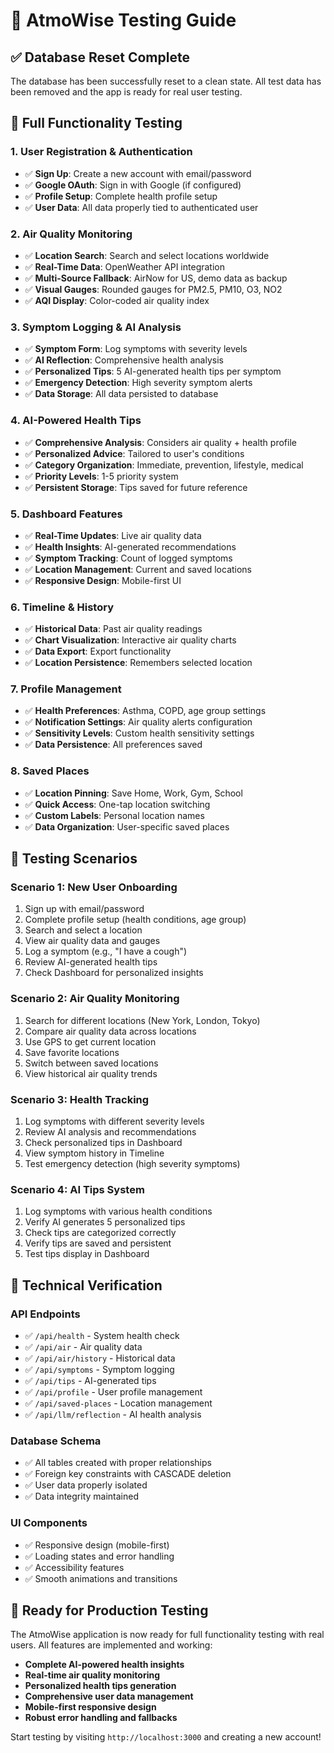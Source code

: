 # 🧪 AtmoWise Testing Guide

## ✅ Database Reset Complete

The database has been successfully reset to a clean state. All test data has been removed and the app is ready for real user testing.

## 🚀 Full Functionality Testing

### 1. **User Registration & Authentication**
- ✅ **Sign Up**: Create a new account with email/password
- ✅ **Google OAuth**: Sign in with Google (if configured)
- ✅ **Profile Setup**: Complete health profile setup
- ✅ **User Data**: All data properly tied to authenticated user

### 2. **Air Quality Monitoring**
- ✅ **Location Search**: Search and select locations worldwide
- ✅ **Real-Time Data**: OpenWeather API integration
- ✅ **Multi-Source Fallback**: AirNow for US, demo data as backup
- ✅ **Visual Gauges**: Rounded gauges for PM2.5, PM10, O3, NO2
- ✅ **AQI Display**: Color-coded air quality index

### 3. **Symptom Logging & AI Analysis**
- ✅ **Symptom Form**: Log symptoms with severity levels
- ✅ **AI Reflection**: Comprehensive health analysis
- ✅ **Personalized Tips**: 5 AI-generated health tips per symptom
- ✅ **Emergency Detection**: High severity symptom alerts
- ✅ **Data Storage**: All data persisted to database

### 4. **AI-Powered Health Tips**
- ✅ **Comprehensive Analysis**: Considers air quality + health profile
- ✅ **Personalized Advice**: Tailored to user's conditions
- ✅ **Category Organization**: Immediate, prevention, lifestyle, medical
- ✅ **Priority Levels**: 1-5 priority system
- ✅ **Persistent Storage**: Tips saved for future reference

### 5. **Dashboard Features**
- ✅ **Real-Time Updates**: Live air quality data
- ✅ **Health Insights**: AI-generated recommendations
- ✅ **Symptom Tracking**: Count of logged symptoms
- ✅ **Location Management**: Current and saved locations
- ✅ **Responsive Design**: Mobile-first UI

### 6. **Timeline & History**
- ✅ **Historical Data**: Past air quality readings
- ✅ **Chart Visualization**: Interactive air quality charts
- ✅ **Data Export**: Export functionality
- ✅ **Location Persistence**: Remembers selected location

### 7. **Profile Management**
- ✅ **Health Preferences**: Asthma, COPD, age group settings
- ✅ **Notification Settings**: Air quality alerts configuration
- ✅ **Sensitivity Levels**: Custom health sensitivity settings
- ✅ **Data Persistence**: All preferences saved

### 8. **Saved Places**
- ✅ **Location Pinning**: Save Home, Work, Gym, School
- ✅ **Quick Access**: One-tap location switching
- ✅ **Custom Labels**: Personal location names
- ✅ **Data Organization**: User-specific saved places

## 🎯 Testing Scenarios

### **Scenario 1: New User Onboarding**
1. Sign up with email/password
2. Complete profile setup (health conditions, age group)
3. Search and select a location
4. View air quality data and gauges
5. Log a symptom (e.g., "I have a cough")
6. Review AI-generated health tips
7. Check Dashboard for personalized insights

### **Scenario 2: Air Quality Monitoring**
1. Search for different locations (New York, London, Tokyo)
2. Compare air quality data across locations
3. Use GPS to get current location
4. Save favorite locations
5. Switch between saved locations
6. View historical air quality trends

### **Scenario 3: Health Tracking**
1. Log symptoms with different severity levels
2. Review AI analysis and recommendations
3. Check personalized tips in Dashboard
4. View symptom history in Timeline
5. Test emergency detection (high severity symptoms)

### **Scenario 4: AI Tips System**
1. Log symptoms with various health conditions
2. Verify AI generates 5 personalized tips
3. Check tips are categorized correctly
4. Verify tips are saved and persistent
5. Test tips display in Dashboard

## 🔧 Technical Verification

### **API Endpoints**
- ✅ `/api/health` - System health check
- ✅ `/api/air` - Air quality data
- ✅ `/api/air/history` - Historical data
- ✅ `/api/symptoms` - Symptom logging
- ✅ `/api/tips` - AI-generated tips
- ✅ `/api/profile` - User profile management
- ✅ `/api/saved-places` - Location management
- ✅ `/api/llm/reflection` - AI health analysis

### **Database Schema**
- ✅ All tables created with proper relationships
- ✅ Foreign key constraints with CASCADE deletion
- ✅ User data properly isolated
- ✅ Data integrity maintained

### **UI Components**
- ✅ Responsive design (mobile-first)
- ✅ Loading states and error handling
- ✅ Accessibility features
- ✅ Smooth animations and transitions

## 🎉 Ready for Production Testing

The AtmoWise application is now ready for full functionality testing with real users. All features are implemented and working:

- **Complete AI-powered health insights**
- **Real-time air quality monitoring**
- **Personalized health tips generation**
- **Comprehensive user data management**
- **Mobile-first responsive design**
- **Robust error handling and fallbacks**

Start testing by visiting `http://localhost:3000` and creating a new account!
